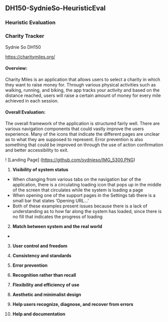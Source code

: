 ## DH150-SydnieSo-HeuristicEval
### Heuristic Evaluation
### Charity Tracker
Sydnie So DH150

https://charitymiles.org/
#### Overview: 
Charity Miles is an application that allows users to select a charity in which they want to raise money for. Through various physical activities such as walking, running, and biking, the app tracks your activity and based on the distance reached, users will raise a certain amount of money for every mile achieved in each session.
#### Overall Evaluation:
The overall framework of the application is structured fairly well. There are various navigation components that could vastly improve the users experience. Many of the icons that indicate the different pages are unclear as to what they are supposed to represent. Error prevention is also something that could be improved on through the use of action confirmation and better accessibility to exit.

! [Landing Page] 
(https://github.com/sydnieso/IMG_5300.PNG)


1. **Visibility of system status**
- When changing from various tabs on the navigation bar of the application, there is a circulating loading icon that pops up in the middle of the screen that circulates while the system is loading a page
- When opening one of the support pages in the Settings tab there is a small bar that states ‘Opening URL…’ 
- Both of these examples present issues because there is a lack of understanding as to how far along the system has loaded, since there is no fill that indicates the progress of loading

2. **Match between system and the real world**
- 


3. **User control and freedom**

4. **Consistency and standards**

5. **Error prevention**

6. **Recognition rather than recall**

7. **Flexibility and efficiency of use**

8. **Aesthetic and minimalist design**

9. **Help users recognize, diagnose, and recover from errors**

10. **Help and documentation**
